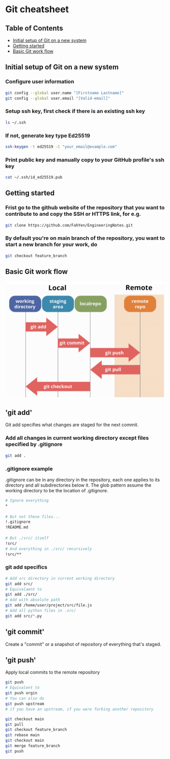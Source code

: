 # Git cheatsheet

## Table of Contents

 - [Initial setup of Git on a new system](#initial-setup-of-git-on-a-new-system)
 - [Getting started](#getting-started)
 - [Basic Git work flow](#basic-git-work-flow)

## Initial setup of Git on a new system
### Configure user information

```bash
git config --global user.name "[Firstname Lastname]"
git config --global user.email "[Valid-email]"
```

### Setup ssh key, first check if there is an existing ssh key
```bash
ls ~/.ssh
```
### If not, generate key type Ed25519
```bash
ssh-keygen -t ed25519 -C "your_email@example.com"
```
### Print public key and manually copy to your GitHub profile's ssh key
```bash
cat ~/.ssh/id_ed25519.pub
```



## Getting started
### Frist go to the github website of the repository that you want to contribute to and copy the SSH or HTTPS link, for e.g.
```bash
git clone https://github.com/FahYen/EngineeringNotes.git
```
### By default you're on main branch of the repository, you want to start a new branch for your work, do
```bash
git checkout feature_branch
```





## Basic Git work flow

![Basic rebase workflow](Illustrations/rebase.png "Basic rebase workflow")
## 'git add'
Git add specifies what changes are staged for the next commit.
### Add all changes in current working directory except files specified by .gitignore
```bash
git add .
```
### .gitignore example
.gitignore can be in any directory in the repository, each one applies to its directory and all subdirectories below it. The glob pattern assume the working directory to be the location of .gitignore.
```bash
# Ignore everything
*

# But not these files...
!.gitignore
!README.md

# But ./src/ itself
!src/
# And everything in ./src/ recursively
!src/**
```
### git add specifics
```bash
# Add src directory in current working directory
git add src/
# Equivalaent to
git add ./src/
# Add with absolute path
git add /home/user/project/src/file.js
# Add all python files in .src/
git add src/*.py
```
## 'git commit'
Create a "commit" or a snapshot of repository of everything that's staged.
## 'git push'
Apply local commits to the remote repository
```bash
git push
# Equivalent to
git push orgin
# You can also do
git push upstream
# if you have an upstream, if you were forking another repository
```
```bash
git checkout main
git pull
git checkout feature_branch
git rebase main
git checkout main
git merge feature_branch
git push
```